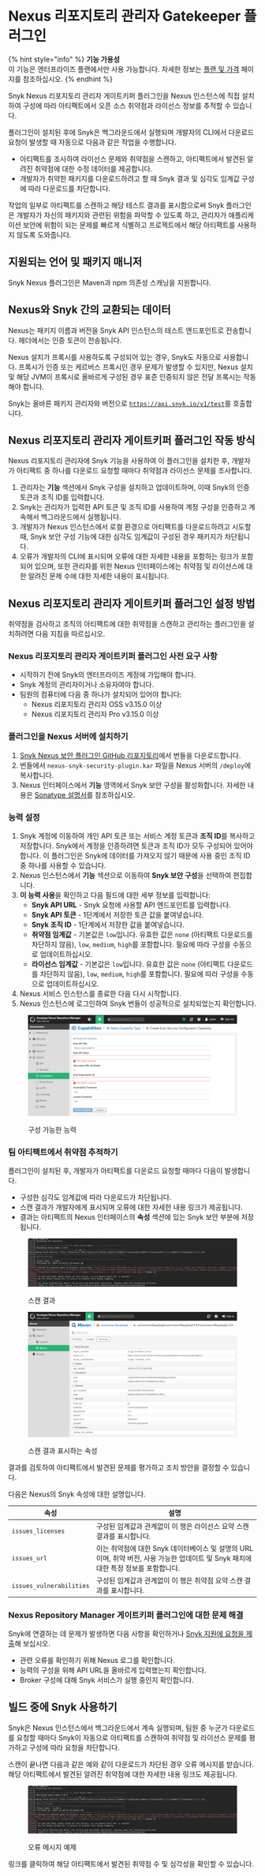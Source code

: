 # Nexus 리포지토리 관리자 Gatekeeper 플러그인

{% hint style="info" %}
**기능 가용성**\
이 기능은 엔터프라이즈 플랜에서만 사용 가능합니다. 자세한 정보는 [플랜 및 가격](https://snyk.io/plans/) 페이지를 참조하십시오.
{% endhint %}

Snyk Nexus 리포지토리 관리자 게이트키퍼 플러그인을 Nexus 인스턴스에 직접 설치하여 구성에 따라 아티팩트에서 오픈 소스 취약점과 라이선스 정보를 추적할 수 있습니다.

플러그인이 설치된 후에 Snyk은 백그라운드에서 실행되며 개발자의 CLI에서 다운로드 요청이 발생할 때 자동으로 다음과 같은 작업을 수행합니다.

* 아티팩트를 조사하여 라이선스 문제와 취약점을 스캔하고, 아티팩트에서 발견된 알려진 취약점에 대한 수정 데이터를 제공합니다.
* 개발자가 취약한 패키지를 다운로드하려고 할 때 Snyk 결과 및 심각도 임계값 구성에 따라 다운로드를 차단합니다.

작업의 일부로 아티팩트를 스캔하고 해당 테스트 결과를 표시함으로써 Snyk 플러그인은 개발자가 자신의 패키지와 관련된 위험을 파악할 수 있도록 하고, 관리자가 애플리케이션 보안에 위험이 되는 문제를 빠르게 식별하고 프로젝트에서 해당 아티팩트를 사용하지 않도록 도와줍니다.

## **지원되는 언어 및 패키지 매니저**

Snyk Nexus 플러그인은 Maven과 npm 의존성 스캐닝을 지원합니다.

## Nexus와 Snyk 간의 교환되는 데이터

Nexus는 패키지 이름과 버전을 Snyk API 인스턴스의 테스트 엔드포인트로 전송합니다. 헤더에서는 인증 토큰이 전송됩니다.

Nexus 설치가 프록시를 사용하도록 구성되어 있는 경우, Snyk도 자동으로 사용합니다. 프록시가 인증 또는 케르버스 프록시인 경우 문제가 발생할 수 있지만, Nexus 설치 및 해당 JVM이 프록시로 올바르게 구성된 경우 표준 인증되지 않은 전달 프록시는 작동해야 합니다.

Snyk는 올바른 패키지 관리자와 버전으로 [`https://api.snyk.io/v1/test`](https://api.snyk.io/v1/test)를 호출합니다.

## **Nexus 리포지토리 관리자 게이트키퍼 플러그인 작동 방식**

Nexus 리포지토리 관리자에 Snyk 기능을 사용하여 이 플러그인을 설치한 후, 개발자가 아티팩트 중 하나를 다운로드 요청할 때마다 취약점과 라이선스 문제를 조사합니다.

1. 관리자는 **기능** 섹션에서 Snyk 구성을 설치하고 업데이트하며, 이때 Snyk의 인증 토큰과 조직 ID를 입력합니다.
2. Snyk는 관리자가 입력한 API 토큰 및 조직 ID를 사용하여 계정 구성을 인증하고 계속해서 백그라운드에서 실행됩니다.
3. 개발자가 Nexus 인스턴스에서 로컬 환경으로 아티팩트를 다운로드하려고 시도할 때, Snyk 보안 구성 기능에 대한 심각도 임계값이 구성된 경우 패키지가 차단됩니다.
4. 오류가 개발자의 CLI에 표시되며 오류에 대한 자세한 내용을 포함하는 링크가 포함되어 있으며, 또한 관리자를 위한 Nexus 인터페이스에는 취약점 및 라이선스에 대한 알려진 문제 수에 대한 자세한 내용이 표시됩니다.

## Nexus **리포지토리 관리자** 게이트키퍼 플러그인 설정 방법

취약점을 검사하고 조직의 아티팩트에 대한 취약점을 스캔하고 관리하는 플러그인을 설치하려면 다음 지침을 따르십시오.

### Nexus **리포지토리 관리자** 게이트키퍼 플러그인 사전 요구 사항

* 시작하기 전에 Snyk의 엔터프라이즈 계정에 가입해야 합니다.
* Snyk 계정의 관리자이거나 소유자여야 합니다.
* 팀원의 컴퓨터에 다음 중 하나가 설치되어 있어야 합니다:
  * Nexus 리포지토리 관리자 OSS v3.15.0 이상
  * Nexus 리포지토리 관리자 Pro v3.15.0 이상

### 플러그인을 Nexus 서버에 설치하기

1. [Snyk Nexus 보안 플러그인 GitHub 리포지토리](https://github.com/snyk/nexus-snyk-security-plugin/releases)에서 번들을 다운로드합니다.
2. 번들에서 `nexus-snyk-security-plugin.kar` 파일을 Nexus 서버의 `/deploy`에 복사합니다.
3. Nexus 인터페이스에서 **기능** 영역에서 Snyk 보안 구성을 활성화합니다. 자세한 내용은 [Sonatype 설명서](https://help.sonatype.com/repomanager2/configuration/accessing-and-configuring-capabilities)를 참조하십시오.

### **능력 설정**

1. Snyk 계정에 이동하여 개인 API 토큰 또는 서비스 계정 토큰과 **조직 ID**를 복사하고 저장합니다. Snyk에서 계정을 인증하려면 토큰과 조직 ID가 모두 구성되어 있어야 합니다. 이 플러그인은 Snyk에 데이터를 가져오지 않기 때문에 사용 중인 조직 ID 중 하나를 사용할 수 있습니다.
2. Nexus 인스턴스에서 **기능** 섹션으로 이동하여 **Snyk 보안 구성**을 선택하여 편집합니다.
3. **이 능력 사용**을 확인하고 다음 필드에 대한 세부 정보를 입력합니다:
   * **Snyk API URL** - Snyk 요청에 사용할 API 엔드포인트를 입력합니다.
   * **Snyk API 토큰** - 1단계에서 저장한 토큰 값을 붙여넣습니다.
   * **Snyk 조직 ID** - 1단계에서 저장한 값을 붙여넣습니다.
   * **취약점 임계값** - 기본값은 `low`입니다. 유효한 값은 `none` (아티팩트 다운로드를 차단하지 않음), `low`, `medium`, `high`를 포함합니다. 필요에 따라 구성을 수동으로 업데이트하십시오.
   * **라이선스 임계값** - 기본값은 `low`입니다. 유효한 값은 `none` (아티팩트 다운로드를 차단하지 않음), `low`, `medium`, `high`를 포함합니다. 필요에 따라 구성을 수동으로 업데이트하십시오.
4. Nexus 서비스 인스턴스를 종료한 다음 다시 시작합니다.
5. Nexus 인스턴스에 로그인하여 Snyk 번들이 성공적으로 설치되었는지 확인합니다.

<figure><img src="../../../../.gitbook/assets/uuid-9745b82a-ed7e-bce0-75dd-0070514f274d-en.png" alt="구성 가능한 능력"><figcaption><p>구성 가능한 능력</p></figcaption></figure>

### 팀 아티팩트에서 취약점 추적하기

플러그인이 설치된 후, 개발자가 아티팩트를 다운로드 요청할 때마다 다음이 발생합니다.

* 구성한 심각도 임계값에 따라 다운로드가 차단됩니다.
* 스캔 결과가 개발자에게 표시되며 오류에 대한 자세한 내용 링크가 제공됩니다.
* 결과는 아티팩트의 Nexus 인터페이스의 **속성** 섹션에 있는 Snyk 보안 부분에 저장됩니다.

<figure><img src="../../../../.gitbook/assets/uuid-a2c354a2-21ca-bdfb-7862-a2ef26eec59e-en.png" alt="스캔 결과"><figcaption><p>스캔 결과</p></figcaption></figure>

<figure><img src="../../../../.gitbook/assets/image (33) (1) (1) (1) (1) (1) (1) (1) (1) (1) (1) (1) (1).png" alt="스캔 결과 표시하는 속성"><figcaption><p>스캔 결과 표시하는 속성</p></figcaption></figure>

결과를 검토하여 아티팩트에서 발견된 문제를 평가하고 조치 방안을 결정할 수 있습니다.

다음은 Nexus의 Snyk 속성에 대한 설명입니다.

| **속성**                   | **설명**                                                                             |
| ------------------------ | ---------------------------------------------------------------------------------- |
| `issues_licenses`        | 구성된 임계값과 관계없이 이 행은 라이선스 요약 스캔 결과를 표시합니다.                                           |
| `issues_url`             | 이는 취약점에 대한 Snyk 데이터베이스 및 설명의 URL이며, 취약 버전, 사용 가능한 업데이트 및 Snyk 패치에 대한 특정 정보를 포함합니다. |
| `issues_vulnerabilities` | 구성된 임계값과 관계없이 이 행은 취약점 요약 스캔 결과를 표시합니다.                                            |

### Nexus Repository Manager 게이트키퍼 플러그인에 대한 문제 해결

Snyk에 연결하는 데 문제가 발생하면 다음 사항을 확인하거나 [Snyk 지원에 요청을 제출](https://support.snyk.io)해 보십시오.

* 관련 오류를 확인하기 위해 Nexus 로그를 확인합니다.
* 능력의 구성을 위해 API URL을 올바르게 입력했는지 확인합니다.
* Broker 구성에 대해 Snyk 서비스가 실행 중인지 확인합니다.

## **빌드 중에 Snyk 사용하기**

Snyk은 Nexus 인스턴스에서 백그라운드에서 계속 실행되며, 팀원 중 누군가 다운로드를 요청할 때마다 Snyk이 자동으로 아티팩트를 스캔하여 취약점 및 라이선스 문제를 평가하고 구성에 따라 요청을 차단합니다.

스캔이 끝나면 다음과 같은 예와 같이 다운로드가 차단된 경우 오류 메시지를 받습니다. 해당 아티팩트에서 발견된 알려진 취약점에 대한 자세한 내용 링크도 제공됩니다.

<figure><img src="../../../../.gitbook/assets/uuid-a2c354a2-21ca-bdfb-7862-a2ef26eec59e-en.png" alt="오류 메시지 예제"><figcaption><p>오류 메시지 예제</p></figcaption></figure>

링크를 클릭하여 해당 아티팩트에서 발견된 취약점 수 및 심각성을 확인할 수 있습니다.
